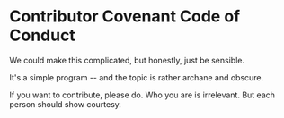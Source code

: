 # Contributor Covenant Code of Conduct

We could make this complicated, but honestly, just be sensible.

It's a simple program -- and the topic is rather archane and obscure.

If you want to contribute, please do. Who you are is irrelevant. But each person should show courtesy.
